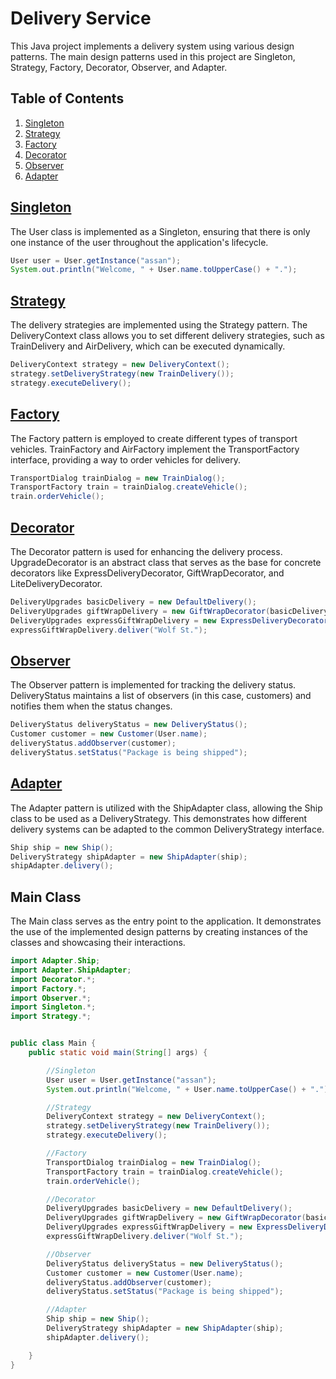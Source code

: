 # Delivery Service
This Java project implements a delivery system using various design patterns. The main design patterns used in this project are Singleton, Strategy, Factory, Decorator, Observer, and Adapter.

## Table of Contents
1. [Singleton](#Singleton)
2. [Strategy](#Strategy)
3. [Factory](#Factory)
4. [Decorator](#Decorator)
5. [Observer](#Observer)
6. [Adapter](#Adapter)

## [Singleton](https://github.com/toriowtf/sdpfinal/tree/master/Singleton)
The User class is implemented as a Singleton, ensuring that there is only one instance of the user throughout the application's lifecycle.
```java
User user = User.getInstance("assan");
System.out.println("Welcome, " + User.name.toUpperCase() + ".");
```

## [Strategy](https://github.com/toriowtf/sdpfinal/tree/master/Strategy)
The delivery strategies are implemented using the Strategy pattern. The DeliveryContext class allows you to set different delivery strategies, such as TrainDelivery and AirDelivery, which can be executed dynamically.
```java
DeliveryContext strategy = new DeliveryContext();
strategy.setDeliveryStrategy(new TrainDelivery());
strategy.executeDelivery();
```

## [Factory](https://github.com/toriowtf/sdpfinal/tree/master/Factory)
The Factory pattern is employed to create different types of transport vehicles. TrainFactory and AirFactory implement the TransportFactory interface, providing a way to order vehicles for delivery.
```java
TransportDialog trainDialog = new TrainDialog();
TransportFactory train = trainDialog.createVehicle();
train.orderVehicle();
```

## [Decorator](https://github.com/toriowtf/sdpfinal/tree/master/Decorator)
The Decorator pattern is used for enhancing the delivery process. UpgradeDecorator is an abstract class that serves as the base for concrete decorators like ExpressDeliveryDecorator, GiftWrapDecorator, and LiteDeliveryDecorator.
```java
DeliveryUpgrades basicDelivery = new DefaultDelivery();
DeliveryUpgrades giftWrapDelivery = new GiftWrapDecorator(basicDelivery);
DeliveryUpgrades expressGiftWrapDelivery = new ExpressDeliveryDecorator(giftWrapDelivery);
expressGiftWrapDelivery.deliver("Wolf St.");
```

## [Observer](https://github.com/toriowtf/sdpfinal/tree/master/Observer)
The Observer pattern is implemented for tracking the delivery status. DeliveryStatus maintains a list of observers (in this case, customers) and notifies them when the status changes.
```java
DeliveryStatus deliveryStatus = new DeliveryStatus();
Customer customer = new Customer(User.name);
deliveryStatus.addObserver(customer);
deliveryStatus.setStatus("Package is being shipped");
```

## [Adapter](https://github.com/toriowtf/sdpfinal/tree/master/Adapter)
The Adapter pattern is utilized with the ShipAdapter class, allowing the Ship class to be used as a DeliveryStrategy. This demonstrates how different delivery systems can be adapted to the common DeliveryStrategy interface.
```java
Ship ship = new Ship();
DeliveryStrategy shipAdapter = new ShipAdapter(ship);
shipAdapter.delivery();
```

## Main Class
The Main class serves as the entry point to the application. It demonstrates the use of the implemented design patterns by creating instances of the classes and showcasing their interactions.
```java
import Adapter.Ship;
import Adapter.ShipAdapter;
import Decorator.*;
import Factory.*;
import Observer.*;
import Singleton.*;
import Strategy.*;


public class Main {
    public static void main(String[] args) {

        //Singleton
        User user = User.getInstance("assan");
        System.out.println("Welcome, " + User.name.toUpperCase() + ".");

        //Strategy
        DeliveryContext strategy = new DeliveryContext();
        strategy.setDeliveryStrategy(new TrainDelivery());
        strategy.executeDelivery();

        //Factory
        TransportDialog trainDialog = new TrainDialog();
        TransportFactory train = trainDialog.createVehicle();
        train.orderVehicle();

        //Decorator
        DeliveryUpgrades basicDelivery = new DefaultDelivery();
        DeliveryUpgrades giftWrapDelivery = new GiftWrapDecorator(basicDelivery);
        DeliveryUpgrades expressGiftWrapDelivery = new ExpressDeliveryDecorator(giftWrapDelivery);
        expressGiftWrapDelivery.deliver("Wolf St.");

        //Observer
        DeliveryStatus deliveryStatus = new DeliveryStatus();
        Customer customer = new Customer(User.name);
        deliveryStatus.addObserver(customer);
        deliveryStatus.setStatus("Package is being shipped");

        //Adapter
        Ship ship = new Ship();
        DeliveryStrategy shipAdapter = new ShipAdapter(ship);
        shipAdapter.delivery();

    }
}

```
